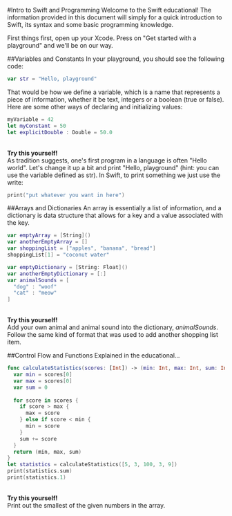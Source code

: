 #Intro to Swift and Programming
Welcome to the Swift educational! The information provided in this document will simply for a quick introduction to Swift, its syntax and some basic programming knowledge. 

First things first, open up your Xcode. Press on "Get started with a playground" and we'll be on our way.

##Variables and Constants
In your playground, you should see the following code: 
```swift
var str = "Hello, playground"
```
That would be how we define a variable, which is a name that represents a piece of information, whether it be text, integers or a boolean (true or false).
Here are some other ways of declaring and initializing values:
```swift
myVariable = 42
let myConstant = 50
let explicitDouble : Double = 50.0
```
<br />**Try this yourself!**<br />
As tradition suggests, one's first program in a language is often "Hello world". Let's change it up a bit and print "Hello, playground" (hint: you can use the variable defined as str).
In Swift, to print something we just use the write:
```swift
print("put whatever you want in here")
```

##Arrays and Dictionaries
An array is essentially a list of information, and a dictionary is data structure that allows for a key and a value associated with the key. 
```swift
var emptyArray = [String]()
var anotherEmptyArray = []
var shoppingList = ["apples", "banana", "bread"]
shoppingList[1] = "coconut water"

var emptyDictionary = [String: Float]()
var anotherEmptyDictionary = [:]
var animalSounds = [
  "dog" : "woof"
  "cat" : "meow"
]
```
<br />**Try this yourself!**<br />
Add your own animal and animal sound into the dictionary, *animalSounds*. Follow the same kind of format that was used to add another shopping list item.

##Control Flow and Functions
Explained in the educational...
```swift
func calculateStatistics(scores: [Int]) -> (min: Int, max: Int, sum: Int) {
  var min = scores[0]
  var max = scores[0]
  var sum = 0
  
  for score in scores {
    if score > max {
      max = score
    } else if score < min {
      min = score 
    }
    sum += score
  }
  return (min, max, sum)
}
let statistics = calculateStatistics([5, 3, 100, 3, 9])
print(statistics.sum)
print(statistics.1)
```
<br />**Try this yourself!**<br />
Print out the smallest of the given numbers in the array.



